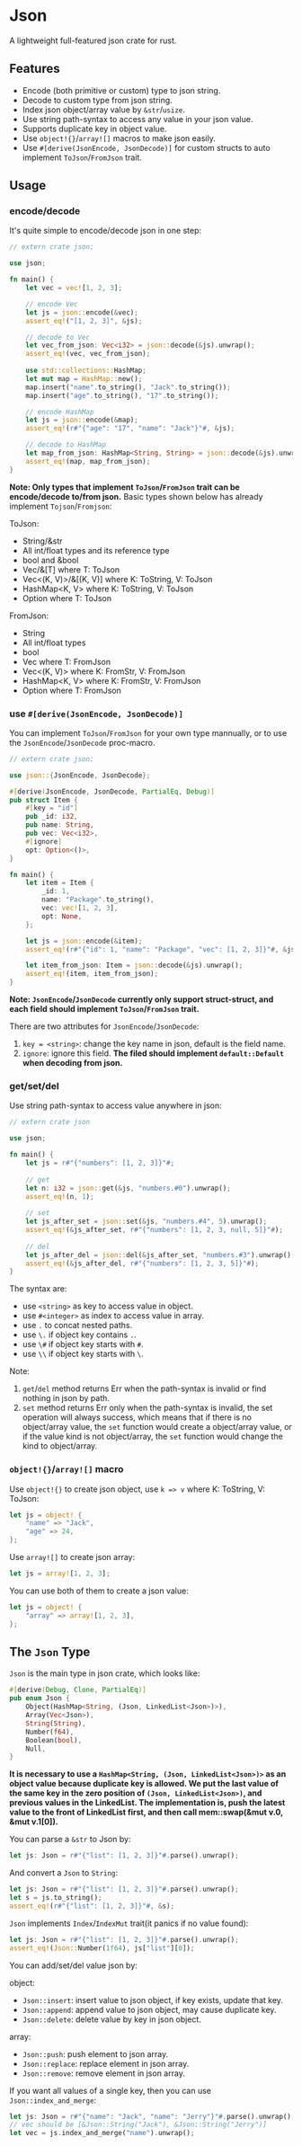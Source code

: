 # Json

A lightweight full-featured json crate for rust.

## Features

- Encode (both primitive or custom) type to json string.
- Decode to custom type from json string.
- Index json object/array value by `&str`/`usize`.
- Use string path-syntax to access any value in your json value.
- Supports duplicate key in object value.
- Use `object!{}`/`array![]` macros to make json easily.
- Use `#[derive(JsonEncode, JsonDecode)]` for custom structs to auto implement `ToJson`/`FromJson` trait.

## Usage

### encode/decode

It's quite simple to encode/decode json in one step:

```rust
// extern crate json;

use json;

fn main() {
    let vec = vec![1, 2, 3];

    // encode Vec
    let js = json::encode(&vec);
    assert_eq!("[1, 2, 3]", &js);    

    // decode to Vec
    let vec_from_json: Vec<i32> = json::decode(&js).unwrap();
    assert_eq!(vec, vec_from_json);
  
    use std::collections::HashMap;
    let mut map = HashMap::new();
    map.insert("name".to_string(), "Jack".to_string());
    map.insert("age".to_string(), "17".to_string());

    // encode HashMap
    let js = json::encode(&map);
    assert_eq!(r#"{"age": "17", "name": "Jack"}"#, &js);

    // decode to HashMap    
    let map_from_json: HashMap<String, String> = json::decode(&js).unwrap();
    assert_eq!(map, map_from_json);
}
```

**Note: Only types that implement `ToJson`/`FromJson` trait can be encode/decode to/from json.** 
Basic types shown below has already implement `Tojson`/`Fromjson`:

ToJson:

- String/&str
- All int/float types and its reference type
- bool and &bool
- Vec<T>/&\[T\] where T: ToJson
- Vec<(K, V)>/&\[(K, V)\] where K: ToString, V: ToJson
- HashMap<K, V> where K: ToString, V: ToJson
- Option<T> where T: ToJson

FromJson:

- String
- All int/float types
- bool
- Vec<T> where T: FromJson
- Vec<(K, V)> where K: FromStr, V: FromJson
- HashMap<K, V> where K: FromStr, V: FromJson
- Option<T> where T: FromJson

### use `#[derive(JsonEncode, JsonDecode)]`

You can implement `ToJson`/`FromJson` for your own type mannually, or to use the `JsonEncode`/`JsonDecode` proc-macro.

```rust
// extern crate json;

use json::{JsonEncode, JsonDecode};

#[derive(JsonEncode, JsonDecode, PartialEq, Debug)]
pub struct Item {
    #[key = "id"]
    pub _id: i32,
    pub name: String,
    pub vec: Vec<i32>,
    #[ignore]
    opt: Option<()>,
}

fn main() {
    let item = Item {
        _id: 1,
        name: "Package".to_string(),
        vec: vec![1, 2, 3],
        opt: None,
    };

    let js = json::encode(&item);
    assert_eq!(r#"{"id": 1, "name": "Package", "vec": [1, 2, 3]}"#, &js);

    let item_from_json: Item = json::decode(&js).unwrap();
    assert_eq!(item, item_from_json);
}
```

**Note: `JsonEncode`/`JsonDecode` currently only support struct-struct, and each field should implement `ToJson`/`FromJson` trait.**

There are two attributes for `JsonEncode`/`JsonDecode`:

1. `key = <string>`: change the key name in json, default is the field name.
2. `ignore`: ignore this field. **The filed should implement `default::Default` when decoding from json.**

### get/set/del

Use string path-syntax to access value anywhere in json:

```rust
// extern crate json

use json;

fn main() {
    let js = r#"{"numbers": [1, 2, 3]}"#;
    
    // get
    let n: i32 = json::get(&js, "numbers.#0").unwrap();
    assert_eq!(n, 1);
    
    // set
    let js_after_set = json::set(&js, "numbers.#4", 5).unwrap();
    assert_eq!(&js_after_set, r#"{"numbers": [1, 2, 3, null, 5]}"#);
    
    // del
    let js_after_del = json::del(&js_after_set, "numbers.#3").unwrap();
    assert_eq!(&js_after_del, r#"{"numbers": [1, 2, 3, 5]}"#);
}
```

The syntax are:

- use `<string>` as key to access value in object.
- use `#<integer>` as index to access value in array.
- use `.` to concat nested paths. 
- use `\.` if object key contains `.`.
- use `\#` if object key starts with `#`.
- use `\\` if object key starts with `\`.

Note:

1. `get`/`del` method returns Err when the path-syntax is invalid or find nothing in json by path.
2. `set` method returns Err only when the path-syntax is invalid, the set operation will always success,
which means that if there is no object/array value, the `set` function would create a object/array value,
or if the value kind is not object/array, the `set` function would change the kind to object/array.

### `object!{}`/`array![]` macro

Use `object!{}` to create json object, use `k => v` where K: ToString, V: ToJson:

```rust
let js = object! {
    "name" => "Jack",
    "age" => 24,
};
```

Use `array![]` to create json array:

```rust
let js = array![1, 2, 3];
```

You can use both of them to create a json value:

```rust
let js = object! {
    "array" => array![1, 2, 3],
};
```

## The `Json` Type

`Json` is the main type in json crate, which looks like:

```rust
#[derive(Debug, Clone, PartialEq)]
pub enum Json {
    Object(HashMap<String, (Json, LinkedList<Json>)>),
    Array(Vec<Json>),
    String(String),
    Number(f64),
    Boolean(bool),
    Null,
}
```

**It is necessary to use a `HashMap<String, (Json, LinkedList<Json>)>` as an object value because duplicate key is allowed.
We put the last value of the same key in the zero position of `(Json, LinkedList<Json>)`, and previous values in the LinkedList.
The implementation is, push the latest value to the front of LinkedList first, and then call mem::swap(&mut v.0, &mut v.1\[0\]).**

You can parse a `&str` to Json by:

```rust
let js: Json = r#"{"list": [1, 2, 3]}"#.parse().unwrap();
```

And convert a `Json` to `String`:

```rust
let js: Json = r#"{"list": [1, 2, 3]}"#.parse().unwrap();
let s = js.to_string();
assert_eq!(r#"{"list": [1, 2, 3]}"#, &s);
```

`Json` implements `Index`/`IndexMut` trait(it panics if no value found):

```rust
let js: Json = r#"{"list": [1, 2, 3]}"#.parse().unwrap();
assert_eq!(Json::Number(1f64), js["list"][0]);
```

You can add/set/del value json by:

object:

- `Json::insert`: insert value to json object, if key exists, update that key.
- `Json::append`: append value to json object, may cause duplicate key.
- `Json::delete`: delete value by key in json object.

array:

- `Json::push`: push element to json array.
- `Json::replace`: replace element in json array.
- `Json::remove`: remove element in json array.

If you want all values of a single key, then you can use `Json::index_and_merge`:

```rust
let js: Json = r#"{"name": "Jack", "name": "Jerry"}"#.parse().unwrap();
// vec should be [&Json::String("Jack"), &Json::String("Jerry")]
let vec = js.index_and_merge("name").unwrap();
```

